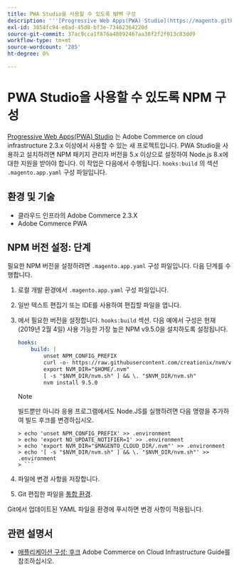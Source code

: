 ```yaml
---
title: PWA Studio을 사용할 수 있도록 NPM 구성
description: '''[Progressive Web Apps(PWA) Studio](https://magento.github.io/pwa-studio/)는 Adobe Commerce on cloud infrastructure 2.3.x 이상에서 사용할 수 있는 새 프로젝트입니다. PWA Studio을 사용하고 설치하려면 NPM 패키지 관리자 버전을 5.x 이상으로 설정하여 Node.js 8.x에 대한 지원을 받아야 합니다. 이 작업은 ".magento.app.yaml" 구성 파일의 "hooks:build" 섹션에서 수행됩니다.'
exl-id: 3854fc94-e8ad-45d8-bf3e-73462364220d
source-git-commit: 37ac9cca1f876a48092467aa38f2f2f013c83dd9
workflow-type: tm+mt
source-wordcount: '285'
ht-degree: 0%

---
```


# PWA Studio을 사용할 수 있도록 NPM 구성

[Progressive Web Apps(PWA) Studio](https://magento.github.io/pwa-studio/) 는 Adobe Commerce on cloud infrastructure 2.3.x 이상에서 사용할 수 있는 새 프로젝트입니다. PWA Studio을 사용하고 설치하려면 NPM 패키지 관리자 버전을 5.x 이상으로 설정하여 Node.js 8.x에 대한 지원을 받아야 합니다. 이 작업은 다음에서 수행됩니다. `hooks:build` 의 섹션 `.magento.app.yaml` 구성 파일입니다.

## 환경 및 기술

* 클라우드 인프라의 Adobe Commerce 2.3.X
* Adobe Commerce PWA

## NPM 버전 설정: 단계

필요한 NPM 버전을 설정하려면 `.magento.app.yaml` 구성 파일입니다. 다음 단계를 수행합니다.

1. 로컬 개발 환경에서 `.magento.app.yaml` 구성 파일입니다.
1. 일반 텍스트 편집기 또는 IDE를 사용하여 편집할 파일을 엽니다.
1. 에서 필요한 버전을 설정합니다. `hooks:build` 섹션. 다음 예에서 구성은 현재(2019년 2월 4일) 사용 가능한 가장 높은 NPM v9.5.0을 설치하도록 설정됩니다.

   ```yaml
   hooks:
       build: |
           unset NPM_CONFIG_PREFIX
           curl -o- https://raw.githubusercontent.com/creationix/nvm/v0.33.8/install.sh | bash
           export NVM_DIR="$HOME/.nvm"
           [ -s "$NVM_DIR/nvm.sh" ] && \. "$NVM_DIR/nvm.sh"
           nvm install 9.5.0
   ```

   >[!NOTE]
   >
   >빌드뿐만 아니라 응용 프로그램에서도 Node.JS를 실행하려면 다음 명령을 추가하여 빌드 후크를 변경하십시오.
   > 
   ```
   > echo 'unset NPM_CONFIG_PREFIX' >> .environment
   > echo 'export NO_UPDATE_NOTIFIER=1' >> .environment
   > echo 'export NVM_DIR="$MAGENTO_CLOUD_DIR/.nvm"' >> .environment
   > echo '[ -s "$NVM_DIR/nvm.sh" ] && \. "$NVM_DIR/nvm.sh"' >> .environment
   > ```

1. 파일에 변경 사항을 저장합니다.
1. Git 편집한 파일을 [통합 환경](/help/announcements/adobe-commerce-announcements/integration-environment-enhancement-request-pro-and-starter.md).

Git에서 업데이트된 YAML 파일을 환경에 푸시하면 변경 사항이 적용됩니다.

## 관련 설명서

* [애플리케이션 구성: 후크](https://experienceleague.adobe.com/docs/commerce-cloud-service/user-guide/configure/app/properties/hooks-property.html) Adobe Commerce on Cloud Infrastructure Guide를 참조하십시오.
